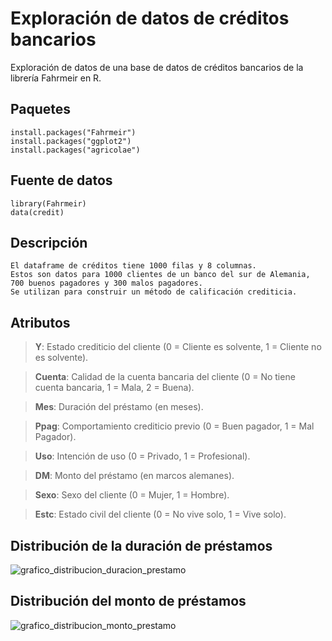 # Exploración de datos de créditos bancarios

Exploración de datos de una base de datos de créditos bancarios de la librería Fahrmeir en R. 

## Paquetes

	install.packages("Fahrmeir")
	install.packages("ggplot2")
	install.packages("agricolae")

## Fuente de datos
	
	library(Fahrmeir)
	data(credit)
	
## Descripción

	El dataframe de créditos tiene 1000 filas y 8 columnas. 
	Estos son datos para 1000 clientes de un banco del sur de Alemania, 700 buenos pagadores y 300 malos pagadores. 
	Se utilizan para construir un método de calificación crediticia.

## Atributos

> **Y**: Estado crediticio del cliente (0 = Cliente es solvente, 1 = Cliente no es solvente).

>**Cuenta**: Calidad de la cuenta bancaria del cliente (0 = No tiene cuenta bancaria, 1 = Mala, 2 = Buena).

>**Mes**: Duración del préstamo (en meses).

>**Ppag**: Comportamiento crediticio previo (0 = Buen pagador, 1 = Mal Pagador).

>**Uso**: Intención de uso (0 = Privado, 1 = Profesional).

>**DM**: Monto del préstamo (en marcos alemanes).

>**Sexo**: Sexo del cliente (0 = Mujer, 1 = Hombre).

>**Estc**: Estado civil del cliente (0 = No vive solo, 1 = Vive solo).

## Distribución de la duración de préstamos

![grafico_distribucion_duracion_prestamo](http://www.solocodigoweb.com/wp-content/uploads/2020/05/grafico_varas_meses_prestamo.jpg)

## Distribución del monto de préstamos

![grafico_distribucion_monto_prestamo](http://www.solocodigoweb.com/wp-content/uploads/2020/05/grafico_densidad_monto_prestamo.jpg)
